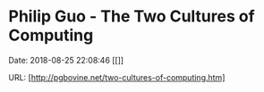# Philip Guo - The Two Cultures of Computing

Date: 2018-08-25 22:08:46
[[]]

URL: [http://pgbovine.net/two-cultures-of-computing.htm]
